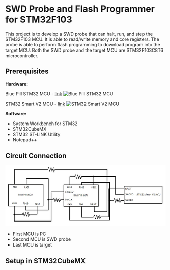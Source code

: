 # SWD Probe and Flash Programmer for STM32F103
This project is to develop a SWD probe that can halt, run, and step the STM32F103 MCU. It is able to read/write memory and core registers. The probe is able to perform flash programming to download program into the target MCU. Both the SWD probe and the target MCU are STM32F103C8T6 microcontroller.

## Prerequisites
**Hardware:**

Blue Pill STM32 MCU - [link](https://jeelabs.org/img/2016/DSC_5474.jpg)
![Blue Pill STM32 MCU](https://jeelabs.org/img/2016/DSC_5474.jpg)

STM32 Smart V2 MCU - [link](https://stm32-base.org/assets/img/boards/STM32F103C8T6_STM32_Smart_V2.0-1.jpg)
![STM32 Smart V2 MCU](https://stm32-base.org/assets/img/boards/STM32F103C8T6_STM32_Smart_V2.0-1.jpg)

**Software:**
- System Workbench for STM32
- STM32CubeMX
- STM32 ST-LINK Utility
- Notepad++

## Circuit Connection
![](https://github.com/PEKMUN/SWD/blob/master/image/circuit.jpg)
- First MCU is PC
- Second MCU is SWD probe
- Last MCU is target

## Setup in STM32CubeMX
